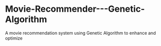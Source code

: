 # Movie-Recommender---Genetic-Algorithm
A movie recommendation system using Genetic Algorithm to enhance and optimize
